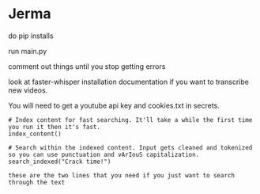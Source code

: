 # Jerma
do pip installs

run main.py

comment out things until you stop getting errors


look at faster-whisper installation documentation if you want to transcribe new videos.

You will need to get a youtube api key and cookies.txt in secrets.

    # Index content for fast searching. It'll take a while the first time you run it then it's fast.
    index_content()

    # Search within the indexed content. Input gets cleaned and tokenized so you can use punctuation and vArIouS capitalization.
    search_indexed("Crack time!")
    
    these are the two lines that you need if you just want to search through the text
